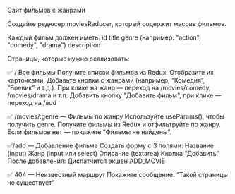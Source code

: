 Сайт фильмов с жанрами

Создайте редюсер moviesReducer, который содержит массив фильмов.

Каждый фильм должен иметь:
id
title
genre (например: "action", "comedy", "drama")
description


Страницы, которые нужно реализовать:

✅ / Все фильмы
Получите список фильмов из Redux.
Отобразите их карточками.
Добавьте кнопки с жанрами (например, “Комедия”, “Боевик” и т.д.).
При клике на жанр — переход на /movies/comedy, /movies/drama и т.п.
Добавить кнопку "Добавить фильм", при клике — переход на /add

✅ /movies/:genre — Фильмы по жанру
Используйте useParams(), чтобы получить genre.
Получите фильмы из Redux и отфильтруйте по жанру.
Если фильмов нет — покажите “Фильмы не найдены”.

✅/add — Добавление фильма
Создать форму с 3 полями:
Название (input)
Жанр (input или select)
Описание (textarea)
Кнопка “Добавить”
После добавления:
Диспатчится экшен ADD_MOVIE

✅ 404 — Неизвестный маршрут
Покажите сообщение: “Такой страницы не существует”